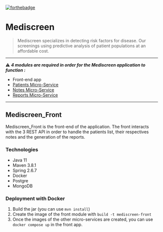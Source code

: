 [![forthebadge](https://forthebadge.com/images/badges/made-with-java.svg)](https://forthebadge.com) 

# Mediscreen
> Mediscreen specializes in detecting risk factors for disease. Our screenings using predictive analysis of patient populations at an affordable cost.
***
:warning: ***4 modules are required in order for the Mediscreen application to function :***
- Front-end app
- [Patients Micro-Service](https://github.com/gwnll/Mediscreen_Patients)
- [Notes Micro-Service](https://github.com/gwnll/Mediscreen_Notes)
- [Reports Micro-Service](https://github.com/gwnll/Mediscreen_Reports)
***
## Mediscreen_Front
Mediscreen_Front is the front-end of the application. The front interacts with the 3 REST API in order to handle the patients list, their respectives notes and the generation of the reports.

### Technologies
- Java 11
- Maven 3.8.1
- Spring 2.6.7
- Docker
- Postgre
- MongoDB

### Deployment with Docker
1) Build the jar (you can use ``mvn install``)
2) Create the image of the front module with ``build -t mediscreen-front``
3) Once the images of the other micro-services are created, you can use ``docker compose up`` in the front app.
